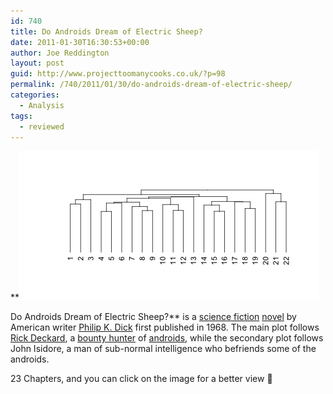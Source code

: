 ```yaml
---
id: 740
title: Do Androids Dream of Electric Sheep?
date: 2011-01-30T16:30:53+00:00
author: Joe Reddington
layout: post
guid: http://www.projecttoomanycooks.co.uk/?p=98
permalink: /740/2011/01/30/do-androids-dream-of-electric-sheep/
categories:
  - Analysis
tags:
  - reviewed
---
```

**![Alt text](/assets/uploads/2011/01/Dendrogram-1.png)

Do Androids Dream of Electric Sheep?** is a [science fiction](http://en.wikipedia.org/wiki/Science_fiction "Science fiction") [novel](http://en.wikipedia.org/wiki/Novel "Novel") by American writer [Philip K. Dick](http://en.wikipedia.org/wiki/Philip_K._Dick "Philip K. Dick") first published in 1968. The main plot follows [Rick Deckard](http://en.wikipedia.org/wiki/Rick_Deckard "Rick Deckard"), a [bounty hunter](http://en.wikipedia.org/wiki/Bounty_hunter "Bounty hunter") of [androids](http://en.wikipedia.org/wiki/Androids "Androids"), while the secondary plot follows John Isidore, a man of sub-normal intelligence who befriends some of the androids.

23 Chapters, and you can click on the image for a better view 🙂
